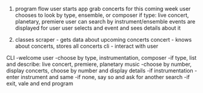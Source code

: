 1. program flow
  user starts app
  grab concerts for this coming week
  user chooses to look by type, ensemble, or composer
  if type: live concert, planetary, premiere
  user can search by instrument/ensemble
  events are displayed for user
  user selects and event and sees details about it

2. classes
  scraper - gets data about upcoming concerts
  concert - knows about concerts, stores all concerts
  cli - interact with user

CLI
-welcome user
-choose by type, instrumentation, composer
-if type, list and describe: live concert, premiere, planetary music
  -choose by number, display concerts, choose by number and display details
-if instrumentation - enter instrument and same
-if none, say so and ask for another search
-if exit, vale and end program
